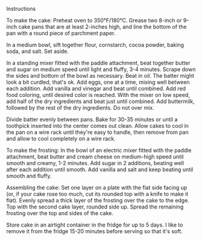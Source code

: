 Instructions

To make the cake: Preheat oven to 350°F/180°C. Grease two 8-inch or 9-inch cake pans that are at least 2-inches high, and line the bottom of the pan with a round piece of parchment paper.

In a medium bowl, sift together flour, cornstarch, cocoa powder, baking soda, and salt. Set aside.

In a standing mixer fitted with the paddle attachment, beat together butter and sugar on medium speed until light and fluffy, 3-4 minutes. Scrape down the sides and bottom of the bowl as necessary. Beat in oil. The batter might look a bit curdled, that's ok. Add eggs, one at a time, mixing well between each addition. Add vanilla and vinegar and beat until combined. Add red food coloring, until desired color is reached. With the mixer on low speed, add half of the dry ingredients and beat just until combined. Add buttermilk, followed by the rest of the dry ingredients. Do not over mix.

Divide batter evenly between pans. Bake for 30-35 minutes or until a toothpick inserted into the center comes out clean. Allow cakes to cool in the pan on a wire rack until they're easy to handle, then remove from pan and allow to cool completely on a wire rack.

To make the frosting: In the bowl of an electric mixer fitted with the paddle attachment, beat butter and cream cheese on medium-high speed until smooth and creamy, 1-2 minutes. Add sugar in 2 additions, beating well after each addition until smooth. Add vanilla and salt and keep beating until smooth and fluffy.

Assembling the cake: Set one layer on a plate with the flat side facing up (or, if your cake rose too much, cut its rounded top with a knife to make it flat). Evenly spread a thick layer of the frosting over the cake to the edge. Top with the second cake layer, rounded side up. Spread the remaining frosting over the top and sides of the cake.

Store cake in an airtight container in the fridge for up to 5 days. I like to remove it from the fridge 15-20 minutes before serving so that it's soft.